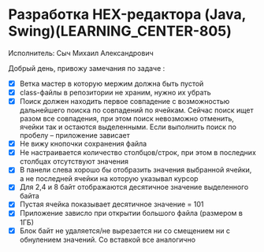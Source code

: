 # Разработка HEX-редактора (Java, Swing)(LEARNING_CENTER-805)

Исполнитель: Сыч Михаил Александрович

Добрый день, привожу замечания по задаче :

- [x] Ветка мастер в которую мержим должна быть пустой
- [x] class-файлы в репозитории не храним, нужно их убрать
- [x] Поиск должен находить первое совпадение с возможностью дальнейшего поиска по совпадений по ячейкам. Сейчас поиск ищет разом все совпадения, при этом поиск невозможно отменить, ячейки так и остаются выделенными. Если выполнить поиск по пробелу – приложение зависает
- [x] Не вижу кнопочки сохранения файла
- [x] Не настраивается количество столбцов/строк, при этом в последних столбцах отсутствуют значения
- [x] В панели слева хорошо бы отобразить значения выбранной ячейки, а не последней ячейки на которую указывал курсор
- [x] Для 2,4 и 8 байт отображаются десятичное значение выделенного байта
- [x] Пустая ячейка показывает десятичное значение  = 101
- [x] Приложение зависло при открытии большого файла (размером в 1ГБ)
- [x] Блок байт не удаляется/не вырезается ни со смещением ни с обнулением значений. Со вставкой все аналогично